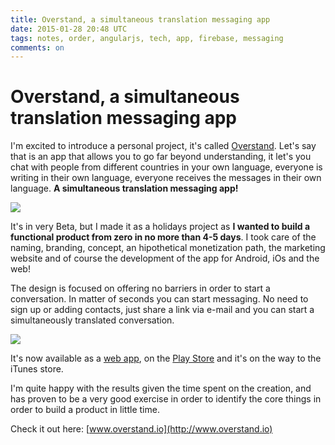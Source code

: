 ```yaml
---
title: Overstand, a simultaneous translation messaging app
date: 2015-01-28 20:48 UTC
tags: notes, order, angularjs, tech, app, firebase, messaging
comments: on
---
```


# Overstand, a simultaneous translation messaging app

I'm excited to introduce a personal project, it's called [Overstand](http://www.overstand.io). Let's say that is an app that allows you to go far beyond understanding, it let's you chat with people from different countries in your own language, everyone is writing in their own language, everyone receives the messages in their own language. **A simultaneous translation messaging app!**

[<img src="/2015-01-28-overstand-a-simultaneous-translation-messaging-app/overstand-screenshot.png" />](http://www.overstand.io)

It's in very Beta, but I made it as a holidays project as **I wanted to build a functional product from zero in no more than 4-5 days**. I took care of the naming, branding, concept, an hipothetical monetization path, the marketing website and of course the development of the app for Android, iOs and the web!

The design is focused on offering no barriers in order to start a conversation. In matter of seconds you can start messaging. No need to sign up or adding contacts, just share a link via e-mail and you can start a simultaneously translated conversation.

[<img src="/2015-01-28-overstand-a-simultaneous-translation-messaging-app/overstand-screenshot-2.png" />](http://www.overstand.io)

It's now available as a [web app](http://app.overstand.io), on the [Play Store](https://play.google.com/store/apps/details?id=com.overstand.io) and it's on the way to the iTunes store.

I'm quite happy with the results given the time spent on the creation, and has proven to be a very good exercise in order to identify the core things in order to build a product in little time.


Check it out here: [www.overstand.io](http://www.overstand.io)
